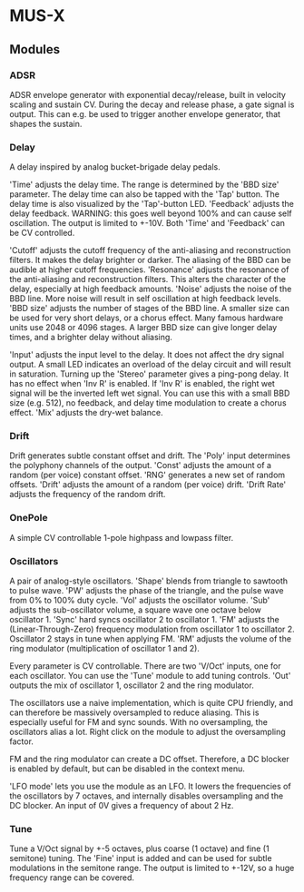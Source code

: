 # MUS-X

## Modules

### ADSR
ADSR envelope generator with exponential decay/release, built in velocity scaling and sustain CV.
During the decay and release phase, a gate signal is output. This can e.g. be used to trigger another envelope generator, that shapes the sustain.

### Delay
A delay inspired by analog bucket-brigade delay pedals.

'Time' adjusts the delay time. The range is determined by the 'BBD size' parameter.
The delay time can also be tapped with the 'Tap' button. The delay time is also visualized by the 'Tap'-button LED.
'Feedback' adjusts the delay feedback. WARNING: this goes well beyond 100% and can cause self oscillation. The output is limited to +-10V.
Both 'Time' and 'Feedback' can be CV controlled.

'Cutoff' adjusts the cutoff frequency of the anti-aliasing and reconstruction filters. It makes the delay brighter or darker. The aliasing of the BBD can be audible at higher cutoff frequencies.
'Resonance' adjusts the resonance of the anti-aliasing and reconstruction filters. This alters the character of the delay, especially at high feedback amounts.
'Noise' adjusts the noise of the BBD line. More noise will result in self oscillation at high feedback levels.
'BBD size' adjusts the number of stages of the BBD line. A smaller size can be used for very short delays, or a chorus effect. Many famous hardware units use 2048 or 4096 stages.
A larger BBD size can give longer delay times, and a brighter delay without aliasing.

'Input' adjusts the input level to the delay. It does not affect the dry signal output. A small LED indicates an overload of the delay circuit and will result in saturation.
Turning up the 'Stereo' parameter gives a ping-pong delay. It has no effect when 'Inv R' is enabled.
If 'Inv R' is enabled, the right wet signal will be the inverted left wet signal. You can use this with a small BBD size (e.g. 512), no feedback, and delay time modulation to create a chorus effect.
'Mix' adjusts the dry-wet balance.

### Drift
Drift generates subtle constant offset and drift.
The 'Poly' input determines the polyphony channels of the output.
'Const' adjusts the amount of a random (per voice) constant offset.
'RNG' generates a new set of random offsets.
'Drift' adjusts the amount of a random (per voice) drift.
'Drift Rate' adjusts the frequency of the random drift.

### OnePole
A simple CV controllable 1-pole highpass and lowpass filter.

### Oscillators
A pair of analog-style oscillators.
'Shape' blends from triangle to sawtooth to pulse wave.
'PW' adjusts the phase of the triangle, and the pulse wave from 0% to 100% duty cycle.
'Vol' adjusts the oscillator volume.
'Sub' adjusts the sub-oscillator volume, a square wave one octave below oscillator 1.
'Sync' hard syncs oscillator 2 to oscillator 1.
'FM' adjusts the (Linear-Through-Zero) frequency modulation from oscillator 1 to oscillator 2.
Oscillator 2 stays in tune when applying FM.
'RM' adjusts the volume of the ring modulator (multiplication of oscillator 1 and 2).

Every parameter is CV controllable.
There are two 'V/Oct' inputs, one for each oscillator. You can use the 'Tune' module to add tuning controls.
'Out' outputs the mix of oscillator 1, oscillator 2 and the ring modulator.

The oscillators use a naive implementation, which is quite CPU friendly, and can therefore be massively oversampled to reduce aliasing.
This is especially useful for FM and sync sounds.
With no oversampling, the oscillators alias a lot.
Right click on the module to adjust the oversampling factor.

FM and the ring modulator can create a DC offset. Therefore, a DC blocker is enabled by default, but can be disabled in the context menu.

'LFO mode' lets you use the module as an LFO. It lowers the frequencies of the oscillators by 7 octaves, and internally disables oversampling and the DC blocker.
An input of 0V gives a frequency of about 2 Hz.

### Tune
Tune a V/Oct signal by +-5 octaves, plus coarse (1 octave) and fine (1 semitone) tuning.
The 'Fine' input is added and can be used for subtle modulations in the semitone range.
The output is limited to +-12V, so a huge frequency range can be covered.